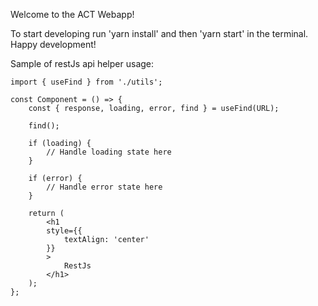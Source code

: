 Welcome to the ACT Webapp!

To start developing run 'yarn install' and then 'yarn start' in the terminal. Happy development!

Sample of restJs api helper usage:

    import { useFind } from './utils';

    const Component = () => {
        const { response, loading, error, find } = useFind(URL);

        find();

        if (loading) {
            // Handle loading state here
        }

        if (error) {
            // Handle error state here
        }

        return (
            <h1
            style={{
                textAlign: 'center'
            }}
            >
                RestJs
            </h1>
        );
    };
